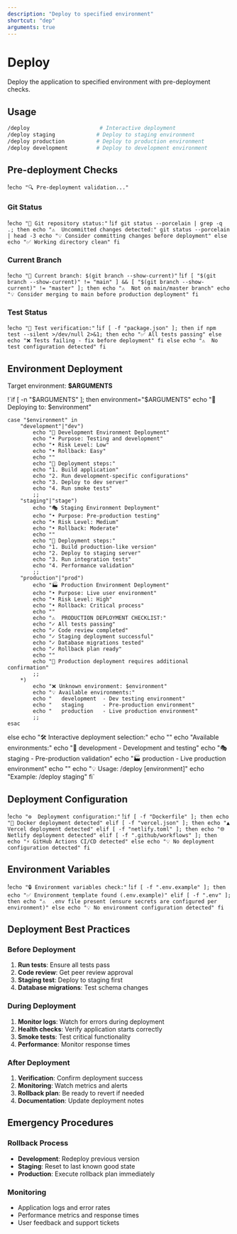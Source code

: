 ```yaml
---
description: "Deploy to specified environment"
shortcut: "dep"
arguments: true
---
```


# Deploy

Deploy the application to specified environment with pre-deployment checks.

## Usage

```bash
/deploy                      # Interactive deployment
/deploy staging             # Deploy to staging environment
/deploy production          # Deploy to production environment  
/deploy development         # Deploy to development environment
```

## Pre-deployment Checks

!`echo "🔍 Pre-deployment validation..."`

### Git Status
!`echo "📂 Git repository status:"`
!`if git status --porcelain | grep -q .; then
    echo "⚠️  Uncommitted changes detected:"
    git status --porcelain | head -3
    echo "💡 Consider committing changes before deployment"
else
    echo "✅ Working directory clean"
fi`

### Current Branch
!`echo "🌿 Current branch: $(git branch --show-current)"`
!`if [ "$(git branch --show-current)" != "main" ] && [ "$(git branch --show-current)" != "master" ]; then
    echo "⚠️  Not on main/master branch"
    echo "💡 Consider merging to main before production deployment"
fi`

### Test Status  
!`echo "🧪 Test verification:"`
!`if [ -f "package.json" ]; then
    if npm test --silent >/dev/null 2>&1; then
        echo "✅ All tests passing"
    else
        echo "❌ Tests failing - fix before deployment"
    fi
else
    echo "⚠️  No test configuration detected"
fi`

## Environment Deployment

Target environment: **$ARGUMENTS**

!`if [ -n "$ARGUMENTS" ]; then
    environment="$ARGUMENTS"
    echo "🎯 Deploying to: $environment"
    
    case "$environment" in
        "development"|"dev")
            echo "🧪 Development Environment Deployment"
            echo "• Purpose: Testing and development"
            echo "• Risk Level: Low"
            echo "• Rollback: Easy"
            echo ""
            echo "🚀 Deployment steps:"
            echo "1. Build application"
            echo "2. Run development-specific configurations"  
            echo "3. Deploy to dev server"
            echo "4. Run smoke tests"
            ;;
        "staging"|"stage")
            echo "🎭 Staging Environment Deployment"
            echo "• Purpose: Pre-production testing"
            echo "• Risk Level: Medium"
            echo "• Rollback: Moderate"
            echo ""
            echo "🚀 Deployment steps:"
            echo "1. Build production-like version"
            echo "2. Deploy to staging server"
            echo "3. Run integration tests"
            echo "4. Performance validation"
            ;;
        "production"|"prod")
            echo "🏭 Production Environment Deployment"
            echo "• Purpose: Live user environment"
            echo "• Risk Level: High"
            echo "• Rollback: Critical process"
            echo ""
            echo "⚠️  PRODUCTION DEPLOYMENT CHECKLIST:"
            echo "✓ All tests passing"
            echo "✓ Code review completed"
            echo "✓ Staging deployment successful"
            echo "✓ Database migrations tested"
            echo "✓ Rollback plan ready"
            echo ""
            echo "🚀 Production deployment requires additional confirmation"
            ;;
        *)
            echo "❌ Unknown environment: $environment"
            echo "💡 Available environments:"
            echo "   development  - Dev testing environment"
            echo "   staging      - Pre-production environment"  
            echo "   production   - Live production environment"
            ;;
    esac
else
    echo "🛠️  Interactive deployment selection:"
    echo ""
    echo "Available environments:"
    echo "🧪 development  - Development and testing"
    echo "🎭 staging      - Pre-production validation"
    echo "🏭 production   - Live production environment"
    echo ""
    echo "💡 Usage: /deploy [environment]"
    echo "Example: /deploy staging"
fi`

## Deployment Configuration

!`echo "⚙️  Deployment configuration:"`
!`if [ -f "Dockerfile" ]; then
    echo "🐳 Docker deployment detected"
elif [ -f "vercel.json" ]; then
    echo "▲ Vercel deployment detected"
elif [ -f "netlify.toml" ]; then
    echo "🌐 Netlify deployment detected"
elif [ -f ".github/workflows" ]; then
    echo "⚡ GitHub Actions CI/CD detected"
else
    echo "💡 No deployment configuration detected"
fi`

## Environment Variables

!`echo "🔒 Environment variables check:"`
!`if [ -f ".env.example" ]; then
    echo "✅ Environment template found (.env.example)"
elif [ -f ".env" ]; then
    echo "⚠️  .env file present (ensure secrets are configured per environment)"
else
    echo "💡 No environment configuration detected"
fi`

## Deployment Best Practices

### Before Deployment
1. **Run tests**: Ensure all tests pass
2. **Code review**: Get peer review approval
3. **Staging test**: Deploy to staging first
4. **Database migrations**: Test schema changes

### During Deployment
1. **Monitor logs**: Watch for errors during deployment
2. **Health checks**: Verify application starts correctly
3. **Smoke tests**: Test critical functionality
4. **Performance**: Monitor response times

### After Deployment
1. **Verification**: Confirm deployment success
2. **Monitoring**: Watch metrics and alerts
3. **Rollback plan**: Be ready to revert if needed
4. **Documentation**: Update deployment notes

## Emergency Procedures

### Rollback Process
- **Development**: Redeploy previous version
- **Staging**: Reset to last known good state
- **Production**: Execute rollback plan immediately

### Monitoring
- Application logs and error rates
- Performance metrics and response times
- User feedback and support tickets